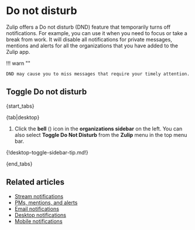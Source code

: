 # Do not disturb

Zulip offers a Do not disturb (DND) feature that temporarily turns off notifications. For example, you can use it when you need to focus or take a break from work.
It will disable all notifications for private messages, mentions and alerts
for all the organizations that you have added to the Zulip app.

!!! warn ""

    DND may cause you to miss messages that require your timely attention.

## Toggle Do not disturb

{start_tabs}

{tab|desktop}

1. Click the **bell** (<i class="fa fa-bell"></i>) icon in the
**organizations sidebar** on the left. You can also select
**Toggle Do Not Disturb** from the **Zulip** menu in the top menu bar.

{!desktop-toggle-sidebar-tip.md!}

{end_tabs}

## Related articles

* [Stream notifications](/help/stream-notifications)
* [PMs, mentions, and alerts](/help/pm-mention-alert-notifications)
* [Email notifications](/help/email-notifications)
* [Desktop notifications](/help/desktop-notifications)
* [Mobile notifications](/help/mobile-notifications)
